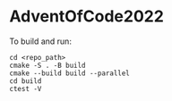 # AdventOfCode2022

To build and run:

```
cd <repo_path>
cmake -S . -B build
cmake --build build --parallel
cd build
ctest -V
```
